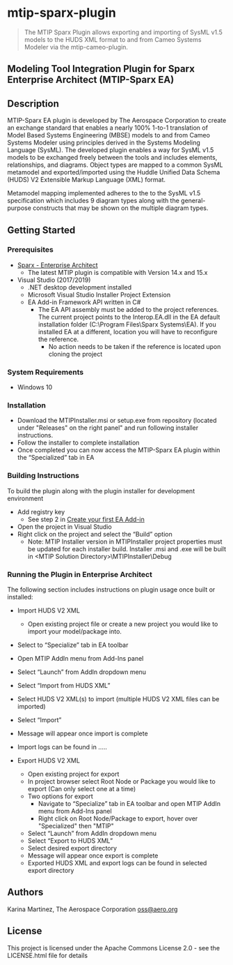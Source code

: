 # mtip-sparx-plugin

> The MTIP Sparx Plugin allows exporting and importing of SysML v1.5 models to the HUDS XML format to and from Cameo Systems Modeler via the mtip-cameo-plugin.

## Modeling Tool Integration Plugin for Sparx Enterprise Architect (MTIP-Sparx EA)

## Description

MTIP-Sparx EA plugin is developed by The Aerospace Corporation to create an exchange standard that enables a nearly 100% 1-to-1 translation of Model Based Systems Engineering (MBSE) models to and from Cameo Systems Modeler using principles derived in the Systems Modeling Language (SysML). The developed plugin enables a way for SysML v1.5 models to be exchanged freely between the tools and includes elements, relationships, and diagrams. Object types are mapped to a common SysML metamodel and exported/imported using the Huddle Unified Data Schema (HUDS) V2 Extensible Markup Language (XML) format.

Metamodel mapping implemented adheres to the to the SysML v1.5 specification which includes 9 diagram types along with the general-purpose constructs that may be shown on the multiple diagram types.

## Getting Started

### Prerequisites

* [Sparx - Enterprise Architect](https://sparxsystems.us/go/enterprise-architect-cloud/?keyword=%2Bsparx%20%2Benterprise%20%2Barchitect&creative=498008725817&gclid=CjwKCAiAp8iMBhAqEiwAJb94z-PmUa41-smzhAaqj634_Tt1h6UZBraN4dHq_1yjsy-FZh98_RWlPhoCreEQAvD_BwE)
  * The latest MTIP plugin is compatible with Version 14.x and 15.x
* Visual Studio (2017/2019)
  * .NET desktop development installed
  * Microsoft Visual Studio Installer Project Extension
  * EA Add-in Framework API written in C#
    * The EA API assembly must be added to the project references. The current project points to the Interop.EA.dll in the EA default installation folder (C:\Program Files\Sparx Systems\EA). If you installed EA at a different, location you will have to reconfigure the reference.
      * No action needs to be taken if the reference is located upon cloning the project

### System Requirements

* Windows 10

### Installation

* Download the MTIPInstaller.msi or setup.exe from repository (located under "Releases" on the right panel" and run following installer instructions.
* Follow the installer to complete installation
* Once completed you can now access the MTIP-Sparx EA plugin within the “Specialized” tab in EA

### Building Instructions

To build the plugin along with the plugin installer for development environment

* Add registry key
  * See step 2 in [Create your first EA Add-in](https://sparxsystems.us/go/enterprise-architect-cloud/?keyword=%2Bsparx%20%2Benterprise%20%2Barchitect&creative=498008725817&gclid=CjwKCAiAp8iMBhAqEiwAJb94z-PmUa41-smzhAaqj634_Tt1h6UZBraN4dHq_1yjsy-FZh98_RWlPhoCreEQAvD_BwE](https://bellekens.com/2011/01/29/tutorial-create-your-first-c-enterprise-architect-add-in-in-10-minutes/))
* Open the project in Visual Studio
* Right click on the project and select the “Build” option
  * Note: MTIP Installer version in MTIPInstaller project properties must be updated for each installer build. Installer .msi and .exe will be built in &lt;MTIP Solution Directory&gt;\MTIPInstaller\Debug

### Running the Plugin in Enterprise Architect

The following section includes instructions on plugin usage once built or installed:

* Import HUDS V2 XML
  * Open existing project file or create a new project you would like to import your model/package into.
* Select to “Specialize” tab in EA toolbar
* Open MTIP AddIn menu from Add-Ins panel
* Select “Launch” from AddIn dropdown menu
* Select “Import from HUDS XML”
* Select HUDS V2 XML(s) to import (multiple HUDS V2 XML files can be imported)
* Select “Import”
* Message will appear once import is complete
* Import logs can be found in .....

* Export HUDS V2 XML
  * Open existing project for export
  * In project browser select Root Node or Package you would like to export (Can only select one at a time)
  * Two options for export
    * Navigate to “Specialize” tab in EA toolbar and open MTIP AddIn menu from Add-Ins panel
    * Right click on Root Node/Package to export, hover over "Specialized" then "MTIP"
  * Select “Launch” from AddIn dropdown menu
  * Select “Export to HUDS XML”
  * Select desired export directory
  * Message will appear once export is complete
  * Exported HUDS XML and export logs can be found in selected export directory

## Authors

Karina Martinez, The Aerospace Corporation
oss@aero.org

## License

This project is licensed under the Apache Commons License 2.0 - see the LICENSE.html file for details
